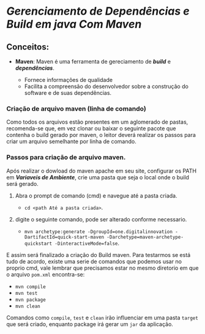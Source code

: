 # *Gerenciamento de Dependências e Build em java Com Maven*

## Conceitos:

- <p><B>Maven</B>: Maven é uma ferramenta de gereciamento de <i><B>build</B></i> e <i><b>dependências</b></i>.</p>

  - Fornece informações de qualidade
  - Facilita a compreensão do desenvolvedor sobre a construção do software e de suas dependências.

### Criação de arquivo maven (linha de comando)

<p> 
Como todos os arquivos estão presentes em um aglomerado de pastas, recomenda-se que,
em vez clonar ou baixar o seguinte pacote que contenha o build gerado por maven, o leitor
deverá realizar os passos para criar um arquivo semelhante por linha de comando.
</p>

### Passos para criação de arquivo maven.

<p> 
Após realizar o dowload do maven apache em seu site, configurar os PATH em <b><i>Variaveis de Ambiente</i></b>, crie uma pasta que seja o local onde 
o build será gerado.
</p>

1. Abra o prompt de comando (cmd) e navegue até a pasta criada.
   - `cd <path Até a pasta criada>`.  

2. digite o seguinte comando, pode ser alterado conforme necessario.
   - `mvn archetype:generate -DgroupId=one.digitalinnovation -DartifactId=quick-start-maven -Darchetype=maven-archetype-quickstart -DinteractiveMode=false`.

<p>
E assim será finalizado a criação do Build maven. Para testarmos se está tudo de 
acordo, existe uma serie de comandos que podemos usar no proprio cmd, vale lembrar que precisamos estar no mesmo diretorio em que o arquivo <code>pom.xml</code> encontra-se:
</p>

- `mvn compile`
- `mvn test`
- `mvn package`
- `mvn clean`

<p>
Comandos como <code>compile</code>, <code>test</code> e <code>clean</code> irão influenciar em uma pasta <code>target</code>
que será criado, enquanto package irá gerar um <code>jar</code> da aplicação.
</p>